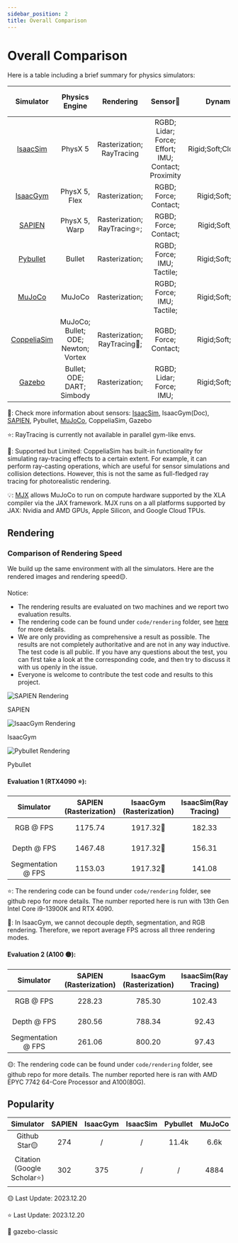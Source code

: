 ```yaml
---
sidebar_position: 2
title: Overall Comparison
---
```


# Overall Comparison

Here is a table including a brief summary for physics simulators:

|  Simulator                                        |           Physics Engine            |          Rendering           |                    Sensor🤨                       |        Dynamics        | GPU-accelerated Simulation  | Open-Source |
|:-------------------------------------------------:|:-----------------------------------:|:----------------------------:|:-------------------------------------------------:|:----------------------:|:---------------:|:----------:|
|[IsaacSim](https://developer.nvidia.com/isaac-sim) |               PhysX 5               |  Rasterization; RayTracing   |RGBD; Lidar; Force; Effort; IMU; Contact; Proximity| Rigid;Soft;Cloth;Fluid |        ✔        |     ✘      |
|[IsaacGym](https://developer.nvidia.com/isaac-gym) |            PhysX 5, Flex            |        Rasterization;        |RGBD; Force; Contact;                              |    Rigid;Soft;Cloth    |        ✔        |     ✘      |
|[SAPIEN](https://sapien.ucsd.edu/)                 |            PhysX 5, Warp            | Rasterization; RayTracing⭐️; |RGBD; Force; Contact;                              |    Rigid;Soft;Fluid    |        ✘        |     ✔      |
|[Pybullet](https://pybullet.org/wordpress/)        |               Bullet                |        Rasterization;        |RGBD; Force; IMU; Tactile;                         |    Rigid;Soft;Cloth    |        ✘        |     ✔      |
|[MuJoCo](https://mujoco.org/)                      |               MuJoCo                |        Rasterization;        |RGBD; Force; IMU; Tactile;                         |    Rigid;Soft;Cloth    |        ✔💡      |     ✔      |
|[CoppeliaSim](https://www.coppeliarobotics.com/)   | MuJoCo; Bullet; ODE; Newton; Vortex | Rasterization; RayTracing🔶; |RGBD; Force; Contact;                              |    Rigid;Soft;Cloth    |        ✘        |     ✔      |
|[Gazebo](https://gazebosim.org/home)               |     Bullet; ODE; DART; Simbody      |        Rasterization;        |RGBD; Lidar; Force; IMU;                           |    Rigid;Soft;Cloth    |        ✘        |     ✔      |

🤨: Check more information about sensors: [IsaacSim](https://docs.omniverse.nvidia.com/isaacsim/latest/features/sensors_simulation/index.html), IsaacGym(Doc), [SAPIEN](https://sapien.ucsd.edu/docs/latest/index.html), Pybullet, [MuJoCo](https://mujoco.readthedocs.io/en/stable/overview.html?highlight=sensor#sensor), CoppeliaSim, Gazebo

⭐️: RayTracing is currently not available in parallel gym-like envs.

🔶: Supported but Limited: CoppeliaSim has built-in functionality for simulating ray-tracing effects to a certain extent.
For example, it can perform ray-casting operations, which are useful for sensor simulations and collision detections.
However, this is not the same as full-fledged ray tracing for photorealistic rendering.

💡: [MJX](https://mujoco.readthedocs.io/en/stable/mjx.html) allows MuJoCo to run on compute hardware supported 
by the XLA compiler via the JAX framework. MJX runs on a all platforms supported by JAX: Nvidia and 
AMD GPUs, Apple Silicon, and Google Cloud TPUs.

## Rendering

### Comparison of Rendering Speed

We build up the same environment with all the simulators. Here are the rendered images and rendering speed🟡.

Notice:
- The rendering results are evaluated on two machines and we report two evaluation results.
- The rendering code can be found under `code/rendering` folder, see [here](https://github.com/geng-haoran/Simulately/tree/code/rendering) for more details.
- We are only providing as comprehensive a result as possible. The results are not completely authoritative and are not in any way inductive. The test code is all public. If you have any questions about the test, you can first take a look at the corresponding code, and then try to discuss it with us openly in the issue.
- Everyone is welcome to contribute the test code and results to this project.

<div style={{ display: 'flex', justifyContent: 'space-between' }}>
  <div style={{ textAlign: 'center', marginRight: '10px' }}>
    <img src="/img/comparison/rendering/sapien/color.png" alt="SAPIEN Rendering" style={{ width: 'auto', maxHeight: '200px' }} />
    <p>SAPIEN</p>
  </div>
  <div style={{ textAlign: 'center', marginRight: '10px' }}>
    <img src="/img/comparison/rendering/isaacgym/color.png" alt="IsaacGym Rendering" style={{ width: 'auto', maxHeight: '200px' }} />
    <p>IsaacGym</p>
  </div>
  <div style={{ textAlign: 'center' }}>
    <img src="/img/comparison/rendering/pybullet/color.png" alt="Pybullet Rendering" style={{ width: 'auto', maxHeight: '200px' }} />
    <p>Pybullet</p>
  </div>
</div>

#### Evaluation 1 (RTX4090 ⭐️):

|Simulator|SAPIEN (Rasterization)|IsaacGym (Rasterization)|IsaacSim(Ray Tracing)   |Pybullet (Rasterization)|MuJoCo|
|:------------------:|:------:|:--------:|:--------:|:-----------------------------:|:------:|
|     RGB @ FPS      | 1175.74 | 1917.32🤔 | 182.33 |29.50(OpenGL) 13.68(TinyRender)|2262.59 |
|    Depth @ FPS     | 1467.48 | 1917.32🤔 | 156.31 |29.50(OpenGL) 13.68(TinyRender)|1039.91 |
| Segmentation @ FPS | 1153.03 | 1917.32🤔 | 141.08  |29.50(OpenGL) 13.68(TinyRender)|320.86  |

⭐️: The rendering code can be found under `code/rendering` folder, see github repo for more details. The number reported here is run with 13th Gen Intel Core i9-13900K and RTX 4090.

🤔: In IsaacGym, we cannot decouple depth, segmentation, and RGB rendering. Therefore, we report average FPS across all three rendering modes.

#### Evaluation 2 (A100 🟡):

|Simulator|SAPIEN (Rasterization)|IsaacGym (Rasterization)|IsaacSim(Ray Tracing)  |Pybullet (Rasterization)|MuJoCo|
|:------------------:|:------:|:--------:|:--------:|:----------------------------:|:------:|
|     RGB @ FPS      | 228.23 |  785.30  |102.43    |22.49(OpenGL) 7.06(TinyRender)|88.68  |
|    Depth @ FPS     | 280.56 |  788.34  |92.43    |22.49(OpenGL) 7.06(TinyRender)|288.61  |
| Segmentation @ FPS | 261.06 |  800.20  |97.43    |22.49(OpenGL) 7.06(TinyRender)|119.74  |

🟡: The rendering code can be found under `code/rendering` folder, see github repo for more details. The number reported here is ran with AMD EPYC 7742 64-Core Processor and A100(80G).

<!-- ### Comparison of Rendering Performance

pending...

# Parallelization

pending... -->

## Popularity

|     Simulator            | SAPIEN | IsaacGym | IsaacSim | Pybullet | MuJoCo | CoppeliaSim | Gazebo |
|:------------------------:|:------:|:--------:|:--------:|:--------:|:------:|:-----------:|:------:|
|     Github Star🟡         | 274    |    /     |     /    |   11.4k  |  6.6k  |      88     |  1.1k🔶 |
|Citation  (Google Scholar⭐️) | 302    |  375     |    /     |    /     |  4884  |     1786    |  3949  |

🟡 Last Update: 2023.12.20

⭐️ Last Update: 2023.12.20

🔶 gazebo-classic
